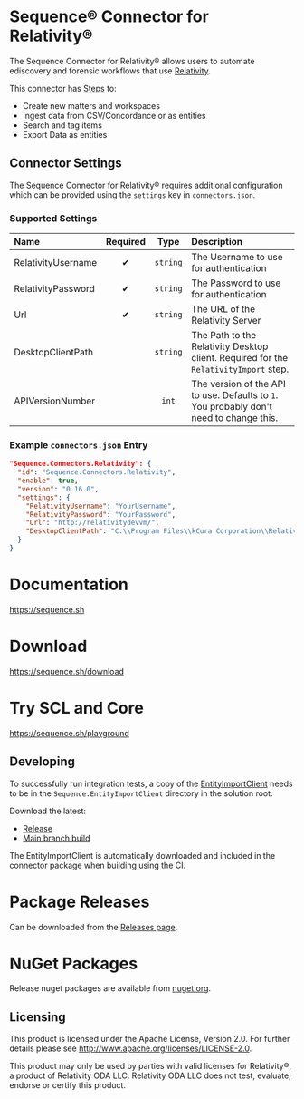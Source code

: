 # Sequence® Connector for Relativity®

The Sequence Connector for Relativity® allows users to automate ediscovery
and forensic workflows that use [Relativity](https://www.relativity.com/).

This connector has [Steps](https://sequence.sh/steps/Relativity) to:

- Create new matters and workspaces
- Ingest data from CSV/Concordance or as entities
- Search and tag items
- Export Data as entities

## Connector Settings

The Sequence Connector for Relativity® requires additional configuration
which can be provided using the `settings` key in `connectors.json`.

### Supported Settings

| Name               | Required |   Type   | Description                                                                             |
| :----------------- | :------: | :------: | :-------------------------------------------------------------------------------------- |
| RelativityUsername |    ✔     | `string` | The Username to use for authentication                                                  |
| RelativityPassword |    ✔     | `string` | The Password to use for authentication                                                  |
| Url                |    ✔     | `string` | The URL of the Relativity Server                                                        |
| DesktopClientPath  |          | `string` | The Path to the Relativity Desktop client. Required for the `RelativityImport` step.    |
| APIVersionNumber   |          |  `int`   | The version of the API to use. Defaults to `1`. You probably don't need to change this. |

### Example `connectors.json` Entry

```json
"Sequence.Connectors.Relativity": {
  "id": "Sequence.Connectors.Relativity",
  "enable": true,
  "version": "0.16.0",
  "settings": {
    "RelativityUsername": "YourUsername",
    "RelativityPassword": "YourPassword",
    "Url": "http://relativitydevvm/",
    "DesktopClientPath": "C:\\Program Files\\kCura Corporation\\Relativity Desktop Client\\Relativity.Desktop.Client.exe",
  }
}
```

# Documentation

https://sequence.sh

# Download

https://sequence.sh/download

# Try SCL and Core

https://sequence.sh/playground

## Developing

To successfully run integration tests, a copy of the [EntityImportClient](https://gitlab.com/sequence/connectors/entityimportclient)
needs to be in the `Sequence.EntityImportClient` directory in the solution root.

Download the latest:

- [Release](https://gitlab.com/sequence/connectors/entityimportclient/-/releases)
- [Main branch build](https://gitlab.com/sequence/connectors/entityimportclient/-/jobs/artifacts/main/download?job=package+exe+dev)

The EntityImportClient is automatically downloaded and included in the connector
package when building using the CI.

# Package Releases

Can be downloaded from the [Releases page](https://gitlab.com/sequence/connectors/relativity/-/releases).

# NuGet Packages

Release nuget packages are available from [nuget.org](https://www.nuget.org/profiles/Sequence).

## Licensing

This product is licensed under the Apache License, Version 2.0.
For further details please see http://www.apache.org/licenses/LICENSE-2.0.

This product may only be used by parties with valid licenses for Relativity®, a product of Relativity ODA LLC.
Relativity ODA LLC does not test, evaluate, endorse or certify this product.
